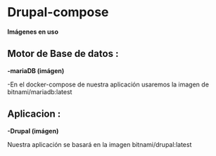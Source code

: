 # Drupal-compose

<b>Imágenes en uso</b>

<h2>Motor de Base de datos :</h2>

<b>-mariaDB (imágen)</b>

-En el docker-compose de nuestra aplicación usaremos la imagen de bitnami/mariadb:latest

<h2>Aplicacion : </h2>

<b>-Drupal (imágen)</b>

Nuestra aplicación se basará en la imagen bitnami/drupal:latest
